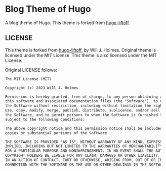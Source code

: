 # Blog Theme of Hugo

A blog theme of Hugo.
This theme is forked from [hugo-liftoff](https://github.com/wjh18/hugo-liftoff).

## LICENSE

This theme is forked from [hugo-liftoff](https://github.com/wjh18/hugo-liftoff), by Will J. Holmes.
Original theme is licensed under the MIT License.
This theme is also licensed under the MIT License.

Original LICENSE follows:

```txt
The MIT License (MIT)

Copyright (c) 2023 Will J. Holmes

Permission is hereby granted, free of charge, to any person obtaining a copy of
this software and associated documentation files (the "Software"), to deal in
the Software without restriction, including without limitation the rights to
use, copy, modify, merge, publish, distribute, sublicense, and/or sell copies of
the Software, and to permit persons to whom the Software is furnished to do so,
subject to the following conditions:

The above copyright notice and this permission notice shall be included in all
copies or substantial portions of the Software.

THE SOFTWARE IS PROVIDED "AS IS", WITHOUT WARRANTY OF ANY KIND, EXPRESS OR
IMPLIED, INCLUDING BUT NOT LIMITED TO THE WARRANTIES OF MERCHANTABILITY, FITNESS
FOR A PARTICULAR PURPOSE AND NONINFRINGEMENT. IN NO EVENT SHALL THE AUTHORS OR
COPYRIGHT HOLDERS BE LIABLE FOR ANY CLAIM, DAMAGES OR OTHER LIABILITY, WHETHER
IN AN ACTION OF CONTRACT, TORT OR OTHERWISE, ARISING FROM, OUT OF OR IN
CONNECTION WITH THE SOFTWARE OR THE USE OR OTHER DEALINGS IN THE SOFTWARE.
```
